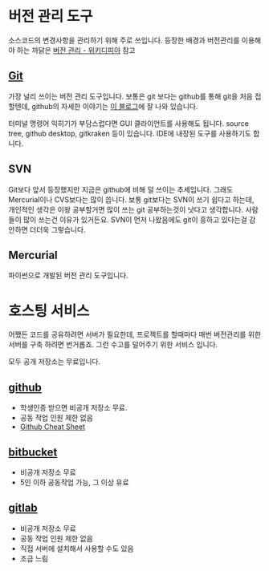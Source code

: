 # 버전 관리 도구
소스코드의 변경사항을 관리하기 위해 주로 쓰입니다. 등장한 배경과 버전관리를 이용해야 하는 까닭은 [버전 관리 - 위키디피아](https://ko.wikipedia.org/wiki/%EB%B2%84%EC%A0%84_%EA%B4%80%EB%A6%AC) 참고

## [Git](https://git-scm.com/)
가장 널리 쓰이는 버전 관리 도구입니다. 보통은 git 보다는 github를 통해 git을 처음 접할텐데, github의 자세한 이야기는 [이 블로그](https://allaboutetp.wordpress.com/2012/03/18/github/)에 잘 나와 있습니다. 

터미널 명령어 익히기가 부담스럽다면 GUI 클라이언트를 사용해도 됩니다. source tree, github desktop, gitkraken 등이 있습니다. IDE에 내장된 도구를 사용하기도 합니다.

## SVN
Git보다 앞서 등장했지만 지금은 github에 비해 덜 쓰이는 추세입니다. 그래도 Mercurial이나 CVS보다는 많이 씁니다.
보통 git보다는 SVN이 쓰기 쉽다고 하는데, 개인적인 생각은 이왕 공부할거면 많이 쓰는 git 공부하는것이 낫다고 생각합니다. 사람들이 많이 쓰는건 이유가 있거든요. SVN이 먼저 나왔음에도 git이 흥하고 있다는걸 감안하면 더더욱 그렇습니다.

## Mercurial
파이썬으로 개발된 버전 관리 도구입니다.

# 호스팅 서비스
어쨌든 코드를 공유하려면 서버가 필요한데, 프로젝트를 할때마다 매번 버전관리를 위한 서버를 구축 하려면 번거롭죠. 그런 수고를 덜어주기 위한 서비스 입니다.

모두 공개 저장소는 무료입니다.

## [github](github.com)
- 학생인증 받으면 비공개 저장소 무료.
- 공동 작업 인원 제한 없음
- [Github Cheat Sheet](https://github.com/tiimgreen/github-cheat-sheet/blob/master/README.ko.md)

## [bitbucket](bitbucket.org)
- 비공개 저장소 무료
- 5인 이하 공동작업 가능, 그 이상 유료

## [gitlab](gitlab.com)
- 비공개 저장소 무료
- 공동 작업 인원 제한 없음
- 직접 서버에 설치해서 사용할 수도 있음
- 조금 느림
